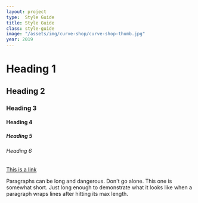 ```yaml
---
layout: project
type:  Style Guide
title: Style Guide
class: style-guide
image: "/assets/img/curve-shop/curve-shop-thumb.jpg"
year: 2019
---
```


# Heading 1
## Heading 2
### Heading 3
#### Heading 4
##### Heading 5
###### Heading 6

[This is a link](/style-guide.md)

Paragraphs can be long and dangerous. Don't go alone. This one is somewhat short. Just long enough to demonstrate what it looks like when a paragraph wraps lines after hitting its max length.